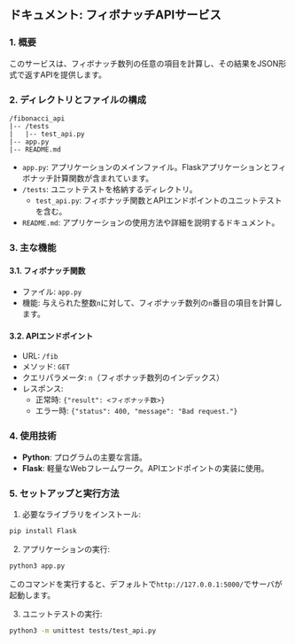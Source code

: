 ## ドキュメント: フィボナッチAPIサービス

### 1. 概要

このサービスは、フィボナッチ数列の任意の項目を計算し、その結果をJSON形式で返すAPIを提供します。

### 2. ディレクトリとファイルの構成

```
/fibonacci_api
|-- /tests
|   |-- test_api.py
|-- app.py
|-- README.md
```

- `app.py`: アプリケーションのメインファイル。Flaskアプリケーションとフィボナッチ計算関数が含まれています。
- `/tests`: ユニットテストを格納するディレクトリ。
  - `test_api.py`: フィボナッチ関数とAPIエンドポイントのユニットテストを含む。
- `README.md`: アプリケーションの使用方法や詳細を説明するドキュメント。

### 3. 主な機能

#### 3.1. フィボナッチ関数

- ファイル: `app.py`
- 機能: 与えられた整数`n`に対して、フィボナッチ数列の`n`番目の項目を計算します。

#### 3.2. APIエンドポイント

- URL: `/fib`
- メソッド: `GET`
- クエリパラメータ: `n`（フィボナッチ数列のインデックス）
- レスポンス: 
  - 正常時: `{"result": <フィボナッチ数>}`
  - エラー時: `{"status": 400, "message": "Bad request."}`

### 4. 使用技術

- **Python**: プログラムの主要な言語。
- **Flask**: 軽量なWebフレームワーク。APIエンドポイントの実装に使用。

### 5. セットアップと実行方法

1. 必要なライブラリをインストール:

```bash
pip install Flask
```

2. アプリケーションの実行:

```bash
python3 app.py
```

このコマンドを実行すると、デフォルトで`http://127.0.0.1:5000/`でサーバが起動します。

3. ユニットテストの実行:

```bash
python3 -m unittest tests/test_api.py
```
